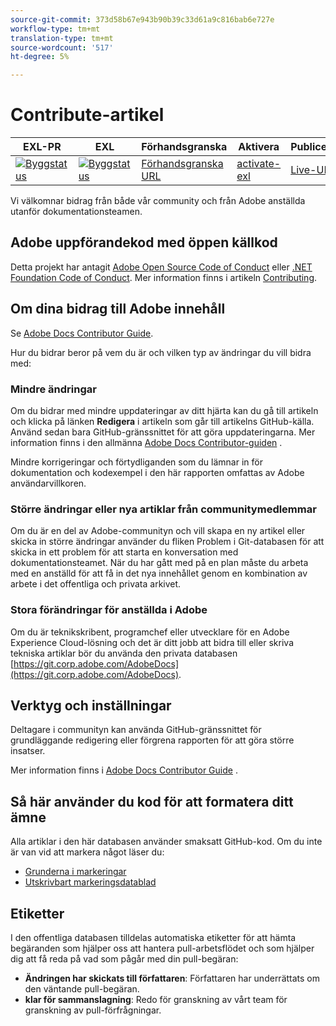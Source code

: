 ```yaml
---
source-git-commit: 373d58b67e943b90b39c33d61a9c816bab6e727e
workflow-type: tm+mt
translation-type: tm+mt
source-wordcount: '517'
ht-degree: 5%

---
```

# Contribute-artikel

| EXL-PR | EXL | Förhandsgranska | Aktivera | Publicerad | Hjälp |
|--- |--- |--- |--- |--- |--- |
| [![Byggstatus](https://docs.ci.corp.adobe.com/view/exl-pr/job/analytics.en_pr-exl/badge/icon)](https://docs.ci.corp.adobe.com/view/exl-pr/job/analytics.en_pr-exl/lastBuild/) | [![Byggstatus](https://docs.ci.corp.adobe.com/view/exl-pr/job/analytics.en_exl/lastBuild/badge/icon)](https://docs.ci.corp.adobe.com/view/exl-pr/job/analytics.en_exl/lastBuild/lastBuild) | [Förhandsgranska URL](https://experienceleague.corp.adobe.com/docs/analytics/analyze/home.html?lang=en) | [activate-exl](https://docs.ci.corp.adobe.com/job/activate-exl/build/) | [Live-URL](https://experienceleague.adobe.com/docs/analytics/analyze/home.html?lang=en) | [Redigeringshandbok](https://experienceleague.adobe.com/docs/authoring-guide-exl/using/home.html?lang=en) |

Vi välkomnar bidrag från både vår community och från Adobe anställda utanför dokumentationsteamen.

## Adobe uppförandekod med öppen källkod


Detta projekt har antagit [Adobe Open Source Code of Conduct](code-of-conduct.md) eller [.NET Foundation Code of Conduct](https://dotnetfoundation.org/code-of-conduct). Mer information finns i artikeln [Contributing](contributing.md).

## Om dina bidrag till Adobe innehåll

Se [Adobe Docs Contributor Guide](https://docs.adobe.com/content/help/en/contributor/contributor-guide/introduction.html).

Hur du bidrar beror på vem du är och vilken typ av ändringar du vill bidra med:

### Mindre ändringar

Om du bidrar med mindre uppdateringar av ditt hjärta kan du gå till artikeln och klicka på länken **Redigera** i artikeln som går till artikelns GitHub-källa. Använd sedan bara GitHub-gränssnittet för att göra uppdateringarna. Mer information finns i den allmänna [Adobe Docs Contributor-guiden](https://docs.adobe.com/content/help/en/contributor/contributor-guide/introduction.html) .

Mindre korrigeringar och förtydliganden som du lämnar in för dokumentation och kodexempel i den här rapporten omfattas av Adobe användarvillkoren.

### Större ändringar eller nya artiklar från communitymedlemmar

Om du är en del av Adobe-communityn och vill skapa en ny artikel eller skicka in större ändringar använder du fliken Problem i Git-databasen för att skicka in ett problem för att starta en konversation med dokumentationsteamet. När du har gått med på en plan måste du arbeta med en anställd för att få in det nya innehållet genom en kombination av arbete i det offentliga och privata arkivet.

<!--
If you submit a pull request with significant changes to documentation and code examples, you'll see a message in the pull request asking you to submit an online contribution license agreement (CLA). We need you to complete the online form before we can review your pull request.
-->

### Stora förändringar för anställda i Adobe

Om du är teknikskribent, programchef eller utvecklare för en Adobe Experience Cloud-lösning och det är ditt jobb att bidra till eller skriva tekniska artiklar bör du använda den privata databasen [https://git.corp.adobe.com/AdobeDocs](https://git.corp.adobe.com/AdobeDocs). <!--Employees from other parts of the Adobe world should use the public repo for minor updates.-->

## Verktyg och inställningar

Deltagare i communityn kan använda GitHub-gränssnittet för grundläggande redigering eller förgrena rapporten för att göra större insatser.

Mer information finns i [Adobe Docs Contributor Guide](https://docs.adobe.com/content/help/en/contributor/contributor-guide/introduction.html) .

## Så här använder du kod för att formatera ditt ämne

Alla artiklar i den här databasen använder smaksatt GitHub-kod. Om du inte är van vid att markera något läser du:

* [Grunderna i markeringar](https://help.github.com/articles/markdown-basics/)
* [Utskrivbart markeringsdatablad](https://guides.github.com/pdfs/markdown-cheatsheet-online.pdf)

## Etiketter

I den offentliga databasen tilldelas automatiska etiketter för att hämta begäranden som hjälper oss att hantera pull-arbetsflödet och som hjälper dig att få reda på vad som pågår med din pull-begäran:

* **Ändringen har skickats till författaren**: Författaren har underrättats om den väntande pull-begäran.
* **klar för sammanslagning**: Redo för granskning av vårt team för granskning av pull-förfrågningar.


